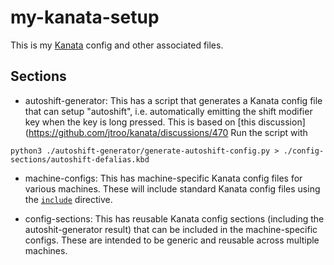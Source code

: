 # my-kanata-setup
This is my [Kanata](https://github.com/matt-nichols/my-kanata-setup) config and other associated files.

## Sections
- autoshift-generator: This has a script that generates a Kanata config file that can setup "autoshift", i.e. automatically emitting the shift modifier key when the key is long pressed. This is based on [this discussion](https://github.com/jtroo/kanata/discussions/470 
Run the script with 
```
python3 ./autoshift-generator/generate-autoshift-config.py > ./config-sections/autoshift-defalias.kbd
```

- machine-configs: This has machine-specific Kanata config files for various machines. These will include standard Kanata config files using the [`include`](https://jtroo.github.io/config.html#_include_other_files) directive.

- config-sections: This has reusable Kanata config sections (including the autoshit-generator result) that can be included in the machine-specific configs. These are intended to be generic and reusable across multiple machines.
